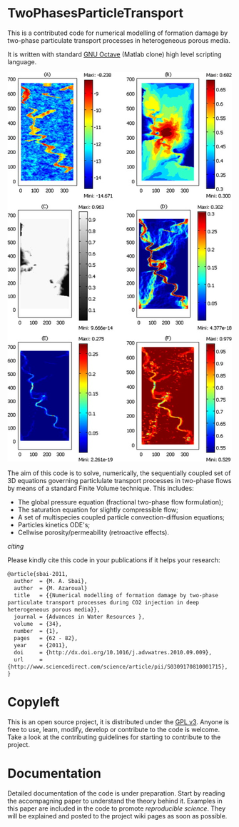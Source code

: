 # TwoPhasesParticleTransport

This is a contributed code for numerical modelling of formation damage by two-phase particulate transport processes in heterogeneous porous media. 

It is written with standard [GNU Octave](https://www.gnu.org/software/octave/) (Matlab clone) high level scripting language. 

![Alt text](pictures/spe36_results_1m.jpg?raw=true "")

The aim of this code is to solve, numerically, the sequentially coupled set of 3D equations governing particlulate transport processes in two-phase flows by means of a standard Finite Volume technique. This includes:

* The global pressure equation (fractional two-phase flow formulation); 
* The saturation equation for slightly compressible flow; 
* A set of multispecies coupled particle convection-diffusion equations; 
* Particles kinetics ODE's;
* Cellwise porosity/permeability (retroactive effects). 

*citing* 

Please kindly cite this code in your publications if it helps your research:


```
@article{sbai-2011,
  author  = {M. A. Sbai},
  author  = {M. Azaroual}
  title   = {{Numerical modelling of formation damage by two-phase particulate transport processes during CO2 injection in deep heterogeneous porous media}},
  journal = {Advances in Water Resources },
  volume  = {34},
  number  = {1},
  pages   = {62 - 82},
  year    = {2011},
  doi     = {http://dx.doi.org/10.1016/j.advwatres.2010.09.009},
  url     = {http://www.sciencedirect.com/science/article/pii/S0309170810001715},
}
```

# Copyleft 
This is an open source project, it is distributed under the [GPL v3](https://www.gnu.org/licenses/gpl-3.0.html). Anyone is free to use, learn, modify, develop or contribute to the code is welcome. Take a look at the contributing guidelines for starting to contribute to the project.

# Documentation 
Detailed documentation of the code is under preparation. Start by reading the accompagning paper to understand the theory behind it. Examples in this paper are included in the code to promote *reproducible science*. They will be explained and posted to the project wiki pages as soon as possible. 






